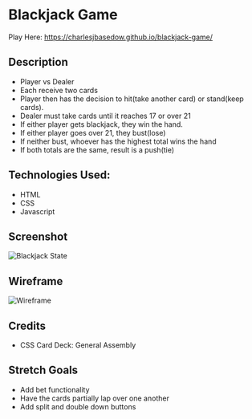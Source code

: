 # Blackjack Game

Play Here: https://charlesjbasedow.github.io/blackjack-game/

## Description
- Player vs Dealer
- Each receive two cards
- Player then has the decision to hit(take another card) or stand(keep cards). 
- Dealer must take cards until it reaches 17 or over 21
- If either player gets blackjack, they win the hand.
- If either player goes over 21, they bust(lose)
- If neither bust, whoever has the highest total wins the hand
- If both totals are the same, result is a push(tie)

## Technologies Used: 
- HTML
- CSS
- Javascript

## Screenshot

![Blackjack State](/home/charlesjbasedow/code/sei/projects/blackjack-game/screenshotbj.png)

## Wireframe

![Wireframe](/home/charlesjbasedow/code/sei/projects/blackjack-game/wireframebj.png)

## Credits
- CSS Card Deck: General Assembly

## Stretch Goals
- Add bet functionality
- Have the cards partially lap over one another
- Add split and double down buttons

